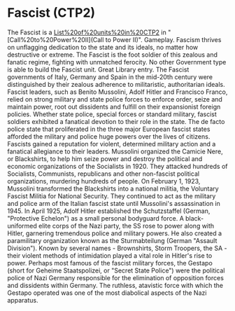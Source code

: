 # Fascist (CTP2)

The Fascist is a [List%20of%20units%20in%20CTP2](unit) in "[Call%20to%20Power%20II](Call to Power II)".
Gameplay.
Fascism thrives on unflagging dedication to the state and its ideals, no matter how destructive or extreme. The Fascist is the foot soldier of this zealous and fanatic regime, fighting with unmatched ferocity. No other Government type is able to build the Fascist unit.
Great Library entry.
The Fascist governments of Italy, Germany and Spain in the mid-20th century were distinguished by their zealous adherence to militaristic, authoritarian ideals. Fascist leaders, such as Benito Mussolini, Adolf Hitler and Francisco Franco, relied on strong military and state police forces to enforce order, seize and maintain power, root out dissidents and fulfill on their expansionist foreign policies. Whether state police, special forces or standard military, fascist soldiers exhibited a fanatical devotion to their role in the state. The de facto police state that proliferated in the three major European fascist states afforded the military and police huge powers over the lives of citizens. Fascists gained a reputation for violent, determined military action and a fanatical allegiance to their leaders.
Mussolini organized the Camicie Nere, or Blackshirts, to help him seize power and destroy the political and economic organizations of the Socialists in 1920. They attacked hundreds of Socialists, Communists, republicans and other non-fascist political organizations, murdering hundreds of people. On February 1, 1923, Mussolini transformed the Blackshirts into a national militia, the Voluntary Fascist Militia for National Security. They continued to act as the military and police arm of the Italian fascist state until Mussolini's assassination in 1945.
In April 1925, Adolf Hitler established the Schutzstaffel (German, "Protective Echelon") as a small personal bodyguard force. A black-uniformed elite corps of the Nazi party, the SS rose to power along with Hitler, garnering tremendous police and military powers. He also created a paramilitary organization known as the Sturmabteilung (German "Assault Division"). Known by several names - Brownshirts, Storm Troopers, the SA - their violent methods of intimidation played a vital role in Hitler's rise to power. Perhaps most famous of the fascist military forces, the Gestapo (short for Geheime Staatspolizei, or "Secret State Police") were the political police of Nazi Germany responsible for the elimination of opposition forces and dissidents within Germany. The ruthless, atavistic force with which the Gestapo operated was one of the most diabolical aspects of the Nazi apparatus.